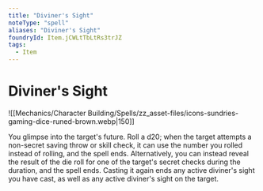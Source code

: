 ```yaml
---
title: "Diviner's Sight"
noteType: "spell"
aliases: "Diviner's Sight"
foundryId: Item.jCWLtTbLtRs3trJZ
tags:
  - Item
---
```


# Diviner's Sight
![[Mechanics/Character Building/Spells/zz_asset-files/icons-sundries-gaming-dice-runed-brown.webp|150]]

You glimpse into the target's future. Roll a d20; when the target attempts a non-secret saving throw or skill check, it can use the number you rolled instead of rolling, and the spell ends. Alternatively, you can instead reveal the result of the die roll for one of the target's secret checks during the duration, and the spell ends. Casting it again ends any active diviner's sight you have cast, as well as any active diviner's sight on the target.
